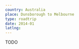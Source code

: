 ```yaml
---
country: Australia
place: Dunsborough to Melbourne
type: roadtrip
date: 2014-01
latlng:
---
```


TODO
